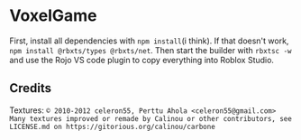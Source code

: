 # VoxelGame

First, install all dependencies with `npm install`(i think). If that doesn't work, `npm install @rbxts/types @rbxts/net`. Then start the builder with `rbxtsc -w` and use the Rojo VS code plugin to copy everything into Roblox Studio.

## Credits
Textures:
`© 2010-2012 celeron55, Perttu Ahola <celeron55@gmail.com> Many textures improved or remade by Calinou or other contributors, see LICENSE.md on https://gitorious.org/calinou/carbone`